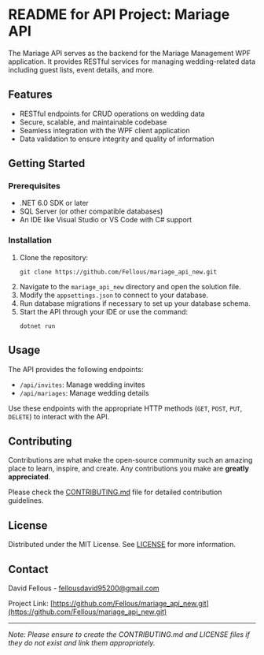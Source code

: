 # README for API Project: Mariage API

The Mariage API serves as the backend for the Mariage Management WPF application. It provides RESTful services for managing wedding-related data including guest lists, event details, and more.

## Features

- RESTful endpoints for CRUD operations on wedding data
- Secure, scalable, and maintainable codebase
- Seamless integration with the WPF client application
- Data validation to ensure integrity and quality of information

## Getting Started

### Prerequisites

- .NET 6.0 SDK or later
- SQL Server (or other compatible databases)
- An IDE like Visual Studio or VS Code with C# support

### Installation

1. Clone the repository:
   ```
   git clone https://github.com/Fellous/mariage_api_new.git
   ```
2. Navigate to the `mariage_api_new` directory and open the solution file.
3. Modify the `appsettings.json` to connect to your database.
4. Run database migrations if necessary to set up your database schema.
5. Start the API through your IDE or use the command:
   ```
   dotnet run
   ```

## Usage

The API provides the following endpoints:

- `/api/invites`: Manage wedding invites
- `/api/mariages`: Manage wedding details

Use these endpoints with the appropriate HTTP methods (`GET`, `POST`, `PUT`, `DELETE`) to interact with the API.

## Contributing

Contributions are what make the open-source community such an amazing place to learn, inspire, and create. Any contributions you make are **greatly appreciated**.

Please check the [CONTRIBUTING.md](https://github.com/Fellous/mariage_api_new/CONTRIBUTING.md) file for detailed contribution guidelines.

## License

Distributed under the MIT License. See [LICENSE](https://github.com/Fellous/mariage_api_new/LICENSE) for more information.

## Contact

David Fellous - fellousdavid95200@gmail.com

Project Link: [https://github.com/Fellous/mariage_api_new.git](https://github.com/Fellous/mariage_api_new.git)

---

*Note: Please ensure to create the CONTRIBUTING.md and LICENSE files if they do not exist and link them appropriately.*
